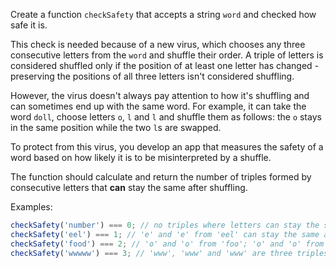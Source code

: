Create a function `checkSafety` that accepts a string `word` and checked how safe it is.

This check is needed because of a new virus, which chooses any three consecutive
letters from the `word` and shuffle their order. A triple of letters is considered
shuffled only if the position of at least one letter has changed - preserving the
positions of all three letters isn't considered shuffling.

However, the virus doesn't always pay attention to how it's shuffling and can
sometimes end up with the same word. For example, it can take the word `doll`,
choose letters `o`, `l` and `l` and shuffle them as follows: the `o` stays in the
same position while the two `l`s are swapped.

To protect from this virus, you develop an app that measures the safety of a word
based on how likely it is to be misinterpreted by a shuffle.

The function should calculate and return the number of triples formed by consecutive letters
that **can** stay the same after shuffling.

Examples:

```javascript
checkSafety('number') === 0; // no triples where letters can stay the same after shuffling
checkSafety('eel') === 1; // 'e' and 'e' from 'eel' can stay the same after shuffling
checkSafety('food') === 2; // 'o' and 'o' from 'foo'; 'o' and 'o' from 'ood' can stay the same after shuffling
checkSafety('wwwww') === 3; // 'www', 'www' and 'www' are three triples where letters stay the same after shuffling
```
